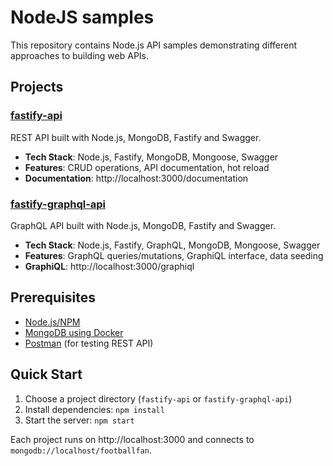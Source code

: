 # NodeJS samples

This repository contains Node.js API samples demonstrating different approaches to building web APIs.

## Projects

### [fastify-api](./fastify-api/)
REST API built with Node.js, MongoDB, Fastify and Swagger.

- **Tech Stack**: Node.js, Fastify, MongoDB, Mongoose, Swagger
- **Features**: CRUD operations, API documentation, hot reload
- **Documentation**: http://localhost:3000/documentation

### [fastify-graphql-api](./fastify-graphql-api/)
GraphQL API built with Node.js, MongoDB, Fastify and Swagger.

- **Tech Stack**: Node.js, Fastify, GraphQL, MongoDB, Mongoose, Swagger
- **Features**: GraphQL queries/mutations, GraphiQL interface, data seeding
- **GraphiQL**: http://localhost:3000/graphiql

## Prerequisites

- [Node.js/NPM](https://nodejs.org/en/)
- [MongoDB using Docker](https://github.com/fabianmagrini/docker-samples/tree/master/mongo)
- [Postman](https://www.postman.com/) (for testing REST API)

## Quick Start

1. Choose a project directory (`fastify-api` or `fastify-graphql-api`)
2. Install dependencies: `npm install`
3. Start the server: `npm start`

Each project runs on http://localhost:3000 and connects to `mongodb://localhost/footballfan`.
